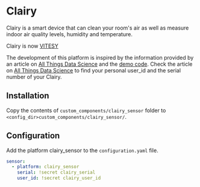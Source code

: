 # Clairy

Clairy is a smart device that can clean your room's air as well as measure indoor air quality levels, humidity and temperature.

Clairy is now [VITESY](https://vitesy.com/)

The development of this platform is inspired by the information provided by an article on [All Things Data Science](https://volderette.de/using-python-to-get-data-from-your-clairy-natural-air-purifier/) and the [demo code](https://github.com/volderette/clairy).
Check the article on [All Things Data Science](https://volderette.de/using-python-to-get-data-from-your-clairy-natural-air-purifier/) to find your personal user_id and the serial number of your Clairy.

## Installation

Copy the contents of `custom_components/clairy_sensor` folder to `<config_dir>custom_components/clairy_sensor/`.

## Configuration

Add the platform clairy_sensor to the `configuration.yaml` file.

```yaml
sensor:
  - platform: clairy_sensor
    serial: !secret clairy_serial
    user_id: !secret clairy_user_id
```

